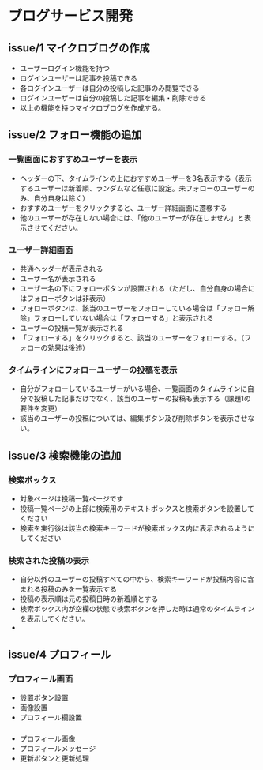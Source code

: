 # ブログサービス開発

## issue/1 マイクロブログの作成
- ユーザーログイン機能を持つ
- ログインユーザーは記事を投稿できる
- 各ログインユーザーは自分の投稿した記事のみ閲覧できる
- ログインユーザーは自分の投稿した記事を編集・削除できる
- 以上の機能を持つマイクロブログを作成する。

## issue/2 フォロー機能の追加
### 一覧画面におすすめユーザーを表示
- ヘッダーの下、タイムラインの上におすすめユーザーを3名表示する（表示するユーザーは新着順、ランダムなど任意に設定。未フォローのユーザーのみ、自分自身は除く）
- おすすめユーザーをクリックすると、ユーザー詳細画面に遷移する
- 他のユーザーが存在しない場合には、「他のユーザーが存在しません」と表示させてください。
### ユーザー詳細画面
- 共通ヘッダーが表示される
- ユーザー名が表示される
- ユーザー名の下にフォローボタンが設置される（ただし、自分自身の場合にはフォローボタンは非表示）
- フォローボタンは、該当のユーザーをフォローしている場合は「フォロー解除」フォローしていない場合は「フォローする」と表示される
- ユーザーの投稿一覧が表示される
- 「フォローする」をクリックすると、該当のユーザーをフォローする。（フォローの効果は後述）
### タイムラインにフォローユーザーの投稿を表示
- 自分がフォローしているユーザーがいる場合、一覧画面のタイムラインに自分で投稿した記事だけでなく、該当のユーザーの投稿も表示する（課題1の要件を変更）
- 該当のユーザーの投稿については、編集ボタン及び削除ボタンを表示させない。

## issue/3 検索機能の追加
### 検索ボックス
- 対象ページは投稿一覧ページです
- 投稿一覧ページの上部に検索用のテキストボックスと検索ボタンを設置してください
- 検索を実行後は該当の検索キーワードが検索ボックス内に表示されるようにしてください
### 検索された投稿の表示
- 自分以外のユーザーの投稿すべての中から、検索キーワードが投稿内容に含まれる投稿のみを一覧表示する
- 投稿の表示順は元の投稿日時の新着順とする
- 検索ボックス内が空欄の状態で検索ボタンを押した時は通常のタイムラインを表示してください。
- 

## issue/4 プロフィール
### プロフィール画面
- 設置ボタン設置
- 画像設置
- プロフィール欄設置

###
- プロフィール画像
- プロフィールメッセージ
- 更新ボタンと更新処理